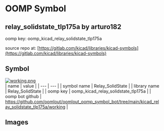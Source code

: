 # OOMP Symbol  
## relay_solidstate_tlp175a  by arturo182  
  
oomp key: oomp_kicad_relay_solidstate_tlp175a  
  
source repo at: [https://gitlab.com/kicad/libraries/kicad-symbols](https://gitlab.com/kicad/libraries/kicad-symbols)  
## Symbol  
  
[![working.png](working_600.png)](working.png)  
| name | value | 
| --- | --- | 
| symbol name | Relay_SolidState | 
| library name | Relay_SolidState | 
| oomp key | oomp_kicad_relay_solidstate_tlp175a | 
| oomp bot github | https://github.com/oomlout/oomlout_oomp_symbol_bot/tree/main/kicad_relay_solidstate_tlp175a/working | 
## Images  
